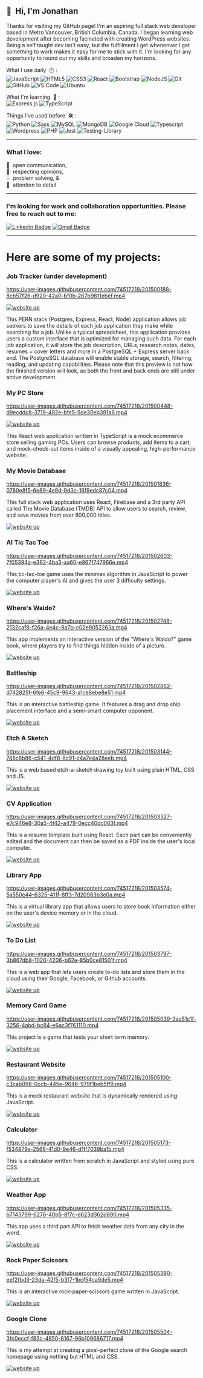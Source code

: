 <!-- All badges: https://dev.to/envoy_/150-badges-for-github-pnk -->
<!-- special unicode chars: https://unicode-table.com/en/ -->

## 👋&nbsp; Hi, I'm Jonathan

Thanks for visiting my GitHub page! I'm an aspiring full stack web developer based in Metro Vancouver, British Columbia, Canada. I began learning web development after becoming facinated with creating WordPress websites. Being a self taught dev isn't easy, but the fulfillment I get whenenver I get something to work makes it easy for me to stick with it. I'm looking for any opportunity to round out my skills and broaden my horizons.

What I use daily &nbsp;🕑 :<br/>![JavaScript](https://img.shields.io/badge/-JavaScript-black?style=plastic&logo=javascript)&nbsp;![HTML5](https://img.shields.io/badge/-HTML5-E34F26?style=plastic&logo=html5&logoColor=white)&nbsp;![CSS3](https://img.shields.io/badge/-CSS3-1572B6?style=plastic&logo=css3)&nbsp;![React](https://img.shields.io/badge/-React-black?style=plastic&logo=react)&nbsp;![Bootstrap](https://img.shields.io/badge/Bootstrap-563D7C?style=plastic&logo=bootstrap&logoColor=white)&nbsp;![NodeJS](https://img.shields.io/badge/node.js-6DA55F?style=plastic&logo=node.js&logoColor=white)&nbsp;![Git](https://img.shields.io/badge/-Git-black?style=plastic&logo=git)&nbsp;![GitHub](https://img.shields.io/badge/-GitHub-181717?style=plastic&logo=github)&nbsp;![VS Code](https://img.shields.io/badge/-VS%20Code-007ACC?style=plastic&logo=visual-studio-code)&nbsp;![Ubuntu](https://img.shields.io/badge/Ubuntu-E95420?style=plastic&logo=ubuntu&logoColor=white)

What I'm learning &nbsp;🌱 :<br/> ![Express.js](https://img.shields.io/badge/express.js-%23404d59.svg?style=plastic&logo=express&logoColor=%2361DAFB)&nbsp;![TypeScript](https://img.shields.io/badge/PostgreSQL-316192?style=plastic&logo=postgresql&logoColor=white)

Things I've used before &nbsp;🛠 :<br/> ![Python](https://img.shields.io/badge/Python-14354C?style=plastic&logo=python&logoColor=white)&nbsp;![Sass](https://img.shields.io/badge/Sass-CC6699?style=plastic&logo=sass&logoColor=white)&nbsp;![MySQL](https://img.shields.io/badge/MySQL-00000F?style=plastic&logo=mysql&logoColor=white)&nbsp;![MongoDB](https://img.shields.io/badge/MongoDB-4EA94B?style=plastic&logo=mongodb&logoColor=white)&nbsp;![Google Cloud](https://img.shields.io/badge/Google_Cloud-4285F4?style=plastic&logo=google-cloud&logoColor=white)&nbsp;![Typescript](https://img.shields.io/badge/TypeScript-007ACC?style=plastic&logo=typescript&logoColor=white)&nbsp;![Wordpress](https://img.shields.io/badge/Wordpress-21759B?style=plastic&logo=wordpress&logoColor=white)&nbsp;![PHP](https://img.shields.io/badge/PHP-777BB4?style=plastic&logo=php&logoColor=white)&nbsp;![Jest](https://img.shields.io/badge/-jest-%23C21325?style=plastic&logo=jest&logoColor=white)&nbsp;![Testing-Library](https://img.shields.io/badge/-TestingLibrary-%23E33332?style=plastic&logo=testing-library&logoColor=white)&nbsp;

-----

### What I love:

🙋 &nbsp;open communication,  
🤝 &nbsp;respecting opinions,   
💡 &nbsp;problem solving, &   
🔎 &nbsp;attention to  detail        

-----


### I'm looking for work and collaboration opportunities. Please free to reach out to me:

[![Linkedin Badge](https://img.shields.io/badge/-Jonathan_Ro-blue?style=plastic&logo=Linkedin&logoColor=white)](https://www.linkedin.com/in/jonro2955/)&nbsp;[![Gmail Badge](https://img.shields.io/badge/-jonro.2955@gmail.com-c14438?style=plastic&logo=Gmail&logoColor=white)](mailto:jonro.2955@gmail.com)


-----

# Here are some of my projects:


### Job Tracker (under development) 
 
https://user-images.githubusercontent.com/74517218/201500188-8cb57f26-d920-42a0-bf0b-267b9811ebef.mp4

[![website up](https://img.shields.io/website-up-down-green-red/http/monip.org.svg)](https://jonro2955.github.io/job-tracker-client/)

This PERN stack (Postgres, Express, React, Node) application allows job seekers to save the details of each job application they make while searching for a job. Unlike a typical spreadsheet, this application provides users a custom interface that is optimized for managing such data. For each job application, it will store the job description, URLs, research notes, dates, resumes + cover letters and more in a PostgreSQL + Express server back end. The PostgreSQL database will enable stable storage, search, filtering, reading, and updating capabilities. Please note that this preview is not how the finished version will look, as both the front and back ends are still under active development.

### My PC Store

https://user-images.githubusercontent.com/74517218/201500448-d9ecddc8-3719-492e-bfe5-5de30eb391a6.mp4

[![website up](https://img.shields.io/website-up-down-green-red/http/monip.org.svg)](https://jonro2955.github.io/my_pc_store/) 

This React web application written in TypeScript is a mock ecommerce store selling gaming PCs. Users can browse products, add items to a cart, and mock-check-out items inside of a visually appealing, high-performance website.


### My Movie Database 

https://user-images.githubusercontent.com/74517218/201501836-0780e8f5-6e89-4e9d-9d3c-16f9edc87c04.mp4

This full stack web application uses React, Firebase and a 3rd party API called The Movie Database (TMDB) API to allow users to search, review, and save
movies from over 800,000 titles.

[![website up](https://img.shields.io/website-up-down-green-red/http/monip.org.svg)](https://mmdb-97518.web.app) 


### AI Tic Tac Toe 

https://user-images.githubusercontent.com/74517218/201502603-7f05394a-e362-4ba3-aa60-e867f747966e.mp4

This tic-tac-toe game uses the minimax algorithm in JavaScript to power the computer player's AI and gives the user 3 difficulty settings.

[![website up](https://img.shields.io/website-up-down-green-red/http/monip.org.svg)](https://jonro2955.github.io/odin_javascript_2_tictactoe/) 


### Where's Waldo? 

https://user-images.githubusercontent.com/74517218/201502748-2132caf8-f26a-4e4c-9a7b-c02e9052263a.mp4

This app implements an interactive version of the "Where's Waldo?" game book, where players try to find things hidden inside of a picture.

[![website up](https://img.shields.io/website-up-down-green-red/http/monip.org.svg)](https://jonro2955.github.io/odin_javascript_11_wheres_waldo/) 


### Battleship 

https://user-images.githubusercontent.com/74517218/201502862-d742825f-6fe6-45c9-9643-a1ce8ebe8e51.mp4

This is an interactive battleship game. It features a drag and drop ship placement interface and a semi-smart computer opponent.

[![website up](https://img.shields.io/website-up-down-green-red/http/monip.org.svg)](https://jonro2955.github.io/odin_javascript_7_battleship_2.0/) 


### Etch A Sketch 

https://user-images.githubusercontent.com/74517218/201503144-745c6b86-c541-4df8-8c91-c4a7e4a28eeb.mp4

This is a web based etch-a-sketch drawing toy built using plain HTML, CSS and JS.

[![website up](https://img.shields.io/website-up-down-green-red/http/monip.org.svg)](https://jonro2955.github.io/odin_foundations_4_etch_a_sketch/) 


### CV Application 

https://user-images.githubusercontent.com/74517218/201503327-e7c946e8-30a5-4f42-a479-0ecc40dc063f.mp4

This is a resume template built using React. Each part can be conveniently edited and the document can then be saved as a PDF inside the user's local computer.

[![website up](https://img.shields.io/website-up-down-green-red/http/monip.org.svg)](https://jonro2955.github.io/odin_javascript_8_cv_application/)


### Library App 

https://user-images.githubusercontent.com/74517218/201503574-5a550e44-6325-411f-8ff3-7d20983b3e0a.mp4

This is a virtual library app that allows users to store book information either on the user's device memory or in the cloud. 

[![website up](https://img.shields.io/website-up-down-green-red/http/monip.org.svg)](https://jonro2955.github.io/odin_javaScript_1_library/) 


### To Do List 

https://user-images.githubusercontent.com/74517218/201503797-3b867db8-1020-4206-b62e-85b0ce81501f.mp4

This is a web app that lets users create to-do lists and store them in the cloud using their Google, Facebook, or Github accounts.  

[![website up](https://img.shields.io/website-up-down-green-red/http/monip.org.svg)](https://jonro2955.github.io/odin_javascript_4_todo_list/) 


### Memory Card Game 

https://user-images.githubusercontent.com/74517218/201505039-3ae51c1f-3256-4abd-bc84-e6ac3f761110.mp4

This project is a game that tests your short term memory.  

[![website up](https://img.shields.io/website-up-down-green-red/http/monip.org.svg)](https://jonro2955.github.io/odin_javascript_9_memory_card/) 


### Restaurant Website

https://user-images.githubusercontent.com/74517218/201505100-c3cab098-0ccb-445e-9646-979f1beb5ff9.mp4

This is a mock restaurant website that is dynamically rendered using JavaScript.

[![website up](https://img.shields.io/website-up-down-green-red/http/monip.org.svg)](https://jonro2955.github.io/odin_javascript_3_restaurant_page/) 


### Calculator 

https://user-images.githubusercontent.com/74517218/201505173-f534879a-2566-41d0-9e46-d1ff7039ba1b.mp4

This is a calculator written from scratch in JavaScript and styled using pure CSS.

[![website up](https://img.shields.io/website-up-down-green-red/http/monip.org.svg)](https://jonro2955.github.io/odin_foundations_5_calculator/) 


### Weather App 

https://user-images.githubusercontent.com/74517218/201505335-b7143799-6276-40b5-8f7c-d623d362d890.mp4

This app uses a third part API to fetch weather data from any city in the word.

[![website up](https://img.shields.io/website-up-down-green-red/http/monip.org.svg)](https://jonro2955.github.io/odin_javascript_5_weather_app/) 


### Rock Paper Scissors 

https://user-images.githubusercontent.com/74517218/201505390-eef2fbd3-23da-42f5-b3f7-1bcf54ca9de5.mp4

This is an interactive rock-paper-scissors game written in JavaScript.

[![website up](https://img.shields.io/website-up-down-green-red/http/monip.org.svg)](https://jonro2955.github.io/odin_foundations_3_rock_paper_scissors/) 


### Google Clone 

https://user-images.githubusercontent.com/74517218/201505504-3fc0eccf-f83c-4850-8167-96b109686717.mp4

This is my attempt at creating a pixel-perfect clone of the Google search homepage using nothing but HTML and CSS.

[![website up](https://img.shields.io/website-up-down-green-red/http/monip.org.svg)](https://jonro2955.github.io/odin_foundations_2_google_homepage/) 
